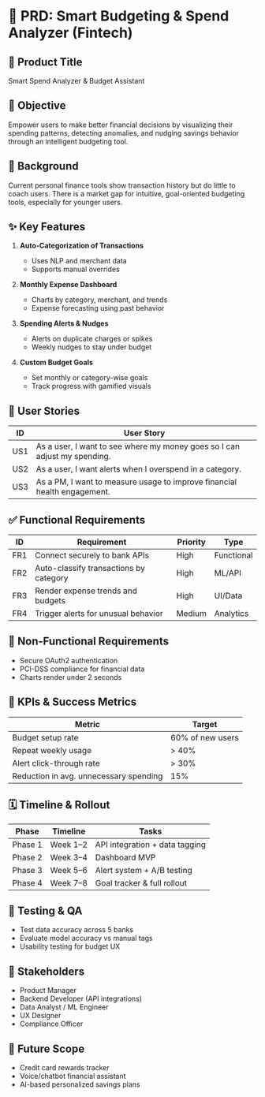 # 📘 PRD: Smart Budgeting & Spend Analyzer (Fintech)

## 📍 Product Title
Smart Spend Analyzer & Budget Assistant

## 🎯 Objective
Empower users to make better financial decisions by visualizing their spending patterns, detecting anomalies, and nudging savings behavior through an intelligent budgeting tool.

## 🧠 Background
Current personal finance tools show transaction history but do little to coach users. There is a market gap for intuitive, goal-oriented budgeting tools, especially for younger users.

## ✨ Key Features

1. **Auto-Categorization of Transactions**
   - Uses NLP and merchant data
   - Supports manual overrides

2. **Monthly Expense Dashboard**
   - Charts by category, merchant, and trends
   - Expense forecasting using past behavior

3. **Spending Alerts & Nudges**
   - Alerts on duplicate charges or spikes
   - Weekly nudges to stay under budget

4. **Custom Budget Goals**
   - Set monthly or category-wise goals
   - Track progress with gamified visuals

## 👥 User Stories

| ID | User Story |
|----|------------|
| US1 | As a user, I want to see where my money goes so I can adjust my spending. |
| US2 | As a user, I want alerts when I overspend in a category. |
| US3 | As a PM, I want to measure usage to improve financial health engagement. |

## ✅ Functional Requirements

| ID | Requirement | Priority | Type |
|----|-------------|----------|------|
| FR1 | Connect securely to bank APIs | High | Functional |
| FR2 | Auto-classify transactions by category | High | ML/API |
| FR3 | Render expense trends and budgets | High | UI/Data |
| FR4 | Trigger alerts for unusual behavior | Medium | Analytics |

## 🔐 Non-Functional Requirements

- Secure OAuth2 authentication
- PCI-DSS compliance for financial data
- Charts render under 2 seconds

## 📏 KPIs & Success Metrics

| Metric | Target |
|--------|--------|
| Budget setup rate | 60% of new users |
| Repeat weekly usage | > 40% |
| Alert click-through rate | > 30% |
| Reduction in avg. unnecessary spending | 15% |

## 🗓 Timeline & Rollout

| Phase | Timeline | Tasks |
|-------|----------|-------|
| Phase 1 | Week 1–2 | API integration + data tagging |
| Phase 2 | Week 3–4 | Dashboard MVP |
| Phase 3 | Week 5–6 | Alert system + A/B testing |
| Phase 4 | Week 7–8 | Goal tracker & full rollout |

## 🧪 Testing & QA

- Test data accuracy across 5 banks
- Evaluate model accuracy vs manual tags
- Usability testing for budget UX

## 👥 Stakeholders

- Product Manager
- Backend Developer (API integrations)
- Data Analyst / ML Engineer
- UX Designer
- Compliance Officer

## 🔄 Future Scope

- Credit card rewards tracker
- Voice/chatbot financial assistant
- AI-based personalized savings plans
